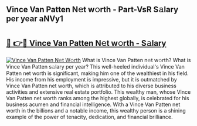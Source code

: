 ## Vince Van Patten N𝚎t w𝚘rth - Part-VsR S𝚊lary per year aNVy1

# <h2><a href="http://gc1mc4.nevu.top/?p=Vince+Van+Patten">🔗 👉🔴 Vince Van Patten N𝚎t w𝚘rth - S𝚊lary</a></h2>

[![Vince Van Patten N𝚎t W𝚘rth](https://i.imgur.com/Oavwk0R.jpeg)](http://gc1mc4.nevu.top/?p=Vince+Van+Patten)
What is Vince Van Patten n𝚎t w𝚘rth? What is Vince Van Patten s𝚊lary per year?
This well-heeled individual's Vince Van Patten net worth is significant, making him one of the wealthiest in his field. His income from his employment is impressive, but it is outmatched by Vince Van Patten net worth, which is attributed to his diverse business activities and extensive real estate portfolio. This wealthy man, whose Vince Van Patten net worth ranks among the highest globally, is celebrated for his business acumen and financial intelligence. With a Vince Van Patten net worth in the billions and a notable income, this wealthy person is a shining example of the power of tenacity, dedication, and financial brilliance.
